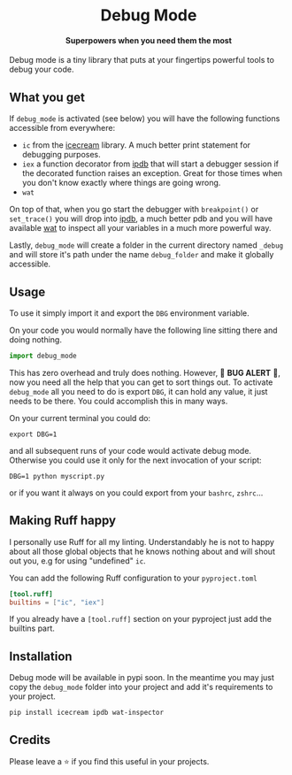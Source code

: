 <h1 align="center">
  Debug Mode
</h1> 

<h4 align="center">
  <p>Superpowers when you need them the most</p>
</h4>

Debug mode is a tiny library that puts at your fingertips powerful tools to
debug your code. 

## What you get

If `debug_mode` is activated (see below) you will have the following functions accessible
from everywhere:

- `ic` from the [icecream](https://github.com/gruns/icecream) library. A much
better print statement for debugging purposes.
- `iex` a function decorator from [ipdb](https://github.com/gotcha/ipdb) that
will start a debugger session if the decorated function raises an exception.
Great for those times when you don't know exactly where things are going wrong.
- `wat`

On top of that, when you go start the debugger with `breakpoint()` or
`set_trace()` you will drop into [ipdb](https://github.com/gotcha/ipdb), a much
better pdb and you will have available [wat](https://github.com/igrek51/wat) to
inspect all your variables in a much more powerful way.

Lastly, `debug_mode` will create a folder in the current directory named
`_debug` and will store it's path under the name `debug_folder` and make it
globally accessible.

## Usage

To use it simply import it and export the `DBG` environment variable.

On your code you would normally have the following line sitting there and doing
nothing. 

```python
import debug_mode
```

This has zero overhead and truly does nothing. However, 🐛 __BUG ALERT__ 🐛, now
you need all the help that you can get to sort things out. To activate
`debug_mode` all you need to do is export `DBG`, it can hold any value, it just
needs to be there. You could accomplish this in many ways. 

On your current terminal you could do:
```
export DBG=1
```

and all subsequent runs of your code would activate debug mode. Otherwise you
could use it only for the next invocation of your script:

```
DBG=1 python myscript.py
```

or if you want it always on you could export from your `bashrc`, `zshrc`...


## Making Ruff happy

I personally use Ruff for all my linting. Understandably he is not to happy
about all those global objects that he knows nothing about and will shout out
you, e.g for using "undefined" `ic`.

You can add the following Ruff configuration to your `pyproject.toml`

```toml
[tool.ruff]
builtins = ["ic", "iex"]
```

If you already have a `[tool.ruff]` section on your pyproject just add the
builtins part.

## Installation

Debug mode will be available in pypi soon. In the meantime you may just copy
the `debug_mode` folder into your project and add it's requirements to your
project.

```
pip install icecream ipdb wat-inspector
```

## Credits

Please leave a ⭐ if you find this useful in your projects.
